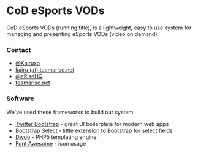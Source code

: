 # CoD eSports VODs
CoD eSports VODs (running title), is a lightweight, easy to use system for managing and presenting eSports VODs (video on demand).

### Contact
* [@Kairuxo]
* [kairu (at) teamarise.net]
* [@aRiseHQ]
* [teamarise.net]

### Software
We've used these frameworks to build our system:

* [Twitter Bootstrap] - great UI boilerplate for modern web apps
* [Bootstrap Select] - little extension to Bootstrap for select fields
* [Dwoo] - PHP5 templating engine
* [Font Awesome] - icon usage

[Twitter Bootstrap]:http://twitter.github.com/bootstrap/
[Dwoo]:http://dwoo.org/
[Bootstrap Select]:https://github.com/silviomoreto/bootstrap-select
[Font Awesome]:http://fortawesome.github.io/Font-Awesome/

[@Kairuxo]:http://twitter.com/Kairuxo
[@aRiseHQ]:http://twitter.com/aRiseHQ
[teamarise.net]:http://teamarise.net
[kairu (at) teamarise.net]:mailto:kairu@teamarise.net